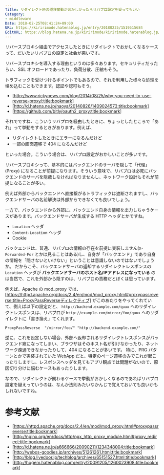 ```yaml
---
Title: リダイレクト時の遷移挙動がおかしかったらリバプロ設定を疑ってもいい
Category:
- middleware
Date: 2018-02-25T08:41:24+09:00
URL: https://kiririmode.hatenablog.jp/entry/20180225/1519515684
EditURL: https://blog.hatena.ne.jp/kiririmode/kiririmode.hatenablog.jp/atom/entry/17391345971619469759
---
```


リバースプロキシ経由でアクセスしたときにリダイレクトでおかしくなるケースって、だいたいリバプロの設定と社会が悪いです。


リバースプロキシを導入する理由というのは多々あります。セキュリティだったらい、SSL オフロードであったり、負荷分散、圧縮もそう。

トラフィックを受けつけるポイントでもあるので、それを利用した様々な処理を埋め込むこともできます。認証や認可もそう。

- [http://www.rickynews.com/blog/2014/08/25/why-you-need-to-use-reverse-proxy/:title:bookmark]
- [http://d.hatena.ne.jp/naoya/20140826/1409024573:title:bookmark]
- [https://github.com/bitly/oauth2_proxy:title:bookmark]

それでですね、こういうリバプロを経由したときに、ちょっとしたところで「あれ」って挙動をするときがあります。例えば、

- リダイレクトしたときにエラーになるんだけど
- 一部の画面遷移で 404 になるんだけど

といった場合。こういう場合は、リバプロ設定がおかしいことが多いです。


リバースプロキシって、基本的にはバックエンドのサーバを隠して「代理」(Proxy) になることが前提になります。そういう意味で、リバプロは必死にバックエンドのサーバを隠蔽しなければなりませんし、ネットワーク設計もそれが前提になることが多い。

例えば外部からバックエンドへ直接繋がるトラフィックは遮断されますし、バックエンドサーバの名前解決は外部からできなくても良いでしょう。

一方で、バックエンドから外部に、バックエンド自身の情報を出力しちゃうケースがあります。バックエンドサーバが生成する HTTP ヘッダとかですね。

- `Location` ヘッダ
- `Content-Location` ヘッダ
- Cookie

バックエンドは、普通、リバプロの情報の存在を前提に実装しません(`X-Forwarded-For` とかは見ることはある)し、自身が「バックエンド」であり自身の情報を「隠さないといけない」ということは意識しないのではないでしょうか。
だからこそ、バックエンドサーバの返却するリダイレクトレスポンスの `Location` ヘッダが **バックエンドサーバのホスト名/IPアドレスになっている** のは当然で、これを外部から隠すのは、リバプロの責務だとぼくは思っています。


例えば、Apache の mod_proxy では、[https://httpd.apache.org/docs/2.4/en/mod/mod_proxy.html#proxypassreverse:title=ProxyPassReverseディレクティブ] がこのあたりをやってくれていて、例えば以下の設定だと、
`http://backend.example.com/quux` へのリダイレクトレスポンスは、リバプロが `http://example.com/mirror/foo/quux` へのリダイレクトに「書き換え」てくれます。

```
ProxyPassReverse  "/mirror/foo/" "http://backend.example.com/"
```

逆に、これを設定しない場合、外部へ返却されるリダイレクトレスポンスがバックエンド宛になってしまい、ブラウザはそのホスト名が引けなかったり、ネットワーク疎通できなかったりして、404 になることが多いです。
特に、PRG パターンとかで実装されていた WebApp だと、特定のページ遷移のみでこれが起こったりしますし、レスポンスヘッダを見てもアプリ観点では問題がないので、原因切り分けに悩むケースもあったりします。


なので、リダイレクトが関わるケースで挙動がおかしくなるのであればリバプロ設定を疑えっていうのは、なんか法則みたいなかんじで覚えておいても良いかもしれないですね。

# 参考文献

- [https://httpd.apache.org/docs/2.4/en/mod/mod_proxy.html#proxypassreverse:title:bookmark]
- [http://nginx.org/en/docs/http/ngx_http_proxy_module.html#proxy_redirect:title:bookmark]
- [http://d.hatena.ne.jp/a666666/20090211/1234348004:title:bookmark]
- [http://webos-goodies.jp/archives/51261261.html:title:bookmark]
- [http://blog.livedoor.jp/techblog/archives/65151527.html:title:bookmark]
- [http://hogem.hatenablog.com/entry/20091205/1260023908:title:bookmark]
